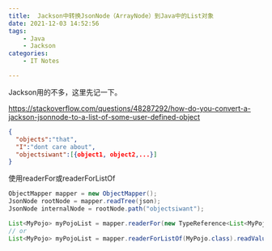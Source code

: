 ```yaml
---
title:  Jackson中转换JsonNode（ArrayNode）到Java中的List对象
date: 2021-12-03 14:52:56
tags:
    - Java
    - Jackson
categories:
    - IT Notes

---
```


Jackson用的不多，这里先记一下。

https://stackoverflow.com/questions/48287292/how-do-you-convert-a-jackson-jsonnode-to-a-list-of-some-user-defined-object

<!-- more -->

```json
{
  "objects":"that",
  "I":"dont care about",
  "objectsiwant":[{object1, object2,...}]
}
```


<!-- more -->


使用readerFor或readerForListOf

```java
ObjectMapper mapper = new ObjectMapper();
JsonNode rootNode = mapper.readTree(json);
JsonNode internalNode = rootNode.path("objectsiwant");

List<MyPojo> myPojoList = mapper.readerFor(new TypeReference<List<MyPojo>>(){}).readValue(internalNode);
// or
List<MyPojo> myPojoList = mapper.readerForListOf(MyPojo.class).readValue(internalNode);
```